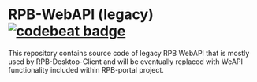 # RPB-WebAPI (legacy) [![codebeat badge](https://codebeat.co/badges/31854230-0010-4243-86eb-7072f08caab2)](https://codebeat.co/projects/github-com-ddrpb-rpb-server)

This repository contains source code of legacy RPB WebAPI that is mostly used by RPB-Desktop-Client and will be eventually replaced with WeAPI functionality included within RPB-portal project.
